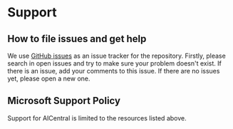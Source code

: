 # Support

## How to file issues and get help

We use [GitHub issues](https://github.com/microsoft/ai-sentry/issues) as an issue tracker for the repository. Firstly, please search in open issues and try to make sure your problem doesn't exist. If there is an issue, add your comments to this issue.
If there are no issues yet, please open a new one.

## Microsoft Support Policy

Support for AICentral is limited to the resources listed above.
